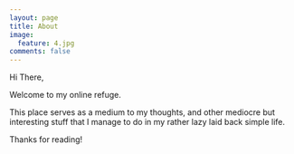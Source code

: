 ```yaml
---
layout: page
title: About
image:
  feature: 4.jpg
comments: false
---
```


Hi There,

Welcome to my online refuge.

This place serves as a medium to my thoughts, and other mediocre but interesting stuff that I manage to do in my rather lazy laid back simple life.

Thanks for reading!
